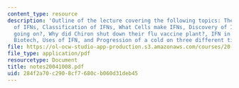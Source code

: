 ```yaml
---
content_type: resource
description: 'Outline of the lecture covering the following topics: The Players, Properties
  of IFNs, Classification of IFNs, What Cells make IFNs, Discovery of IFNs, What?s
  going on?, Why did Chiron shut down their flu vaccine plant?, IFN in the world of
  Biotech, Uses of IFN, and Progression of a cold on three different timescales.'
file: https://ol-ocw-studio-app-production.s3.amazonaws.com/courses/20-440-analysis-of-biological-networks-be-440-fall-2004/284f2a70c2908cf7680cb060d31deb45_notes20041008.pdf
file_type: application/pdf
resourcetype: Document
title: notes20041008.pdf
uid: 284f2a70-c290-8cf7-680c-b060d31deb45
---
```

